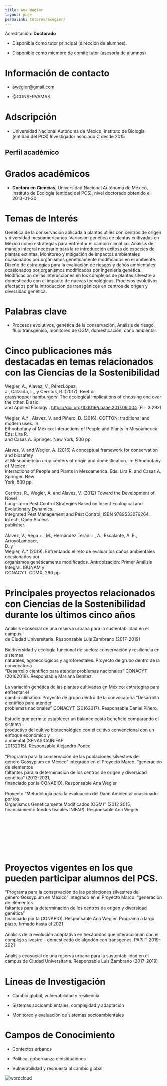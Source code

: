 ```yaml
---
title: Ana Wegier
layout: page
permalink: tutores/awegier/
---
```


Acreditación: **Doctorado**


 - Disponible como tutor principal (dirección de alumnos).


 - Disponible como miembro de comité tutor (asesoría de alumnos)





# Información de contacto

 - <awegier@gmail.com>


 - @CONSERVAMAS




# Adscripción


 - Universidad Nacional Autónoma de México, Instituto de Biología (entidad del PCS)    Investigador asociado C  desde 2015
 





## Perfil académico


# Grados académicos


 - **Doctora en Ciencias**, Universidad Nacional Autónoma de México, Instituto de Ecología (entidad del PCS), nivel doctorado obtenido el 2013-01-30




# Temas de Interés

Genética de la conservación aplicada a plantas útiles con centros de origen y diversidad mesoamericanos. 
Variación genética de plantas cultivadas en México como estrategias para enfrentar el cambio climático. 
Análisis del manejo integral necesario para la re introducción exitosa de especies de plantas extintas. 
Monitoreo y mitigación de impactos ambientales ocasionados por organismos genéticamente modificados en el ambiente.
Diseño de estrategias para la evaluación de riesgos y daños ambientales ocasionados por organismos modificados por ingeniería genética. 
Modificación de las Interacciones en los complejos de plantas silvestre a domesticado con el impacto de nuevas tecnológicas. 
Procesos evolutivos afectados por la introducción de transgénicos en centros de origen y diversidad genética.



# Palabras clave


 - Procesos evolutivos, genética de la conservación, Análisis de riesgo, flujo transgénico, monitoreo de OGM, domesticación, daño ambiental.




# Cinco publicaciones más destacadas en temas relacionados con las Ciencias de la Sostenibilidad

Wegier, A., Alavez, V., PérezLópez,<br />J., Calzada, L., y Cerritos, R. (2017). Beef or<br />grasshopper hamburgers: The ecological implications of choosing one over the other. B asic<br />and Applied Ecology . https://doi.org/10.1016/j.baae.2017.09.004 (FI= 2.292)<br /><br />Wegier, A.* , Alavez, V. and Piñero, D. (2016). COTTON: traditional and modern uses. In:<br />Ethnobotany of Mexico: Interactions of People and Plants in Mesoamerica. Eds: Lira R.<br />and Casas A. Springer. New York, 500 pp.<br /><br />Alavez, V. and Wegier, A. (2016) A conceptual framework for conservation and biosafety<br />at Mesoamerican crop centers of origin and domestication. In: Ethnobotany of Mexico:<br />Interactions of People and Plants in Mesoamerica. Eds: Lira R. and Casas A. Springer. New<br />York, 500 pp.<br /><br />Cerritos, R., Wegier, A. and Alavez, V. (2012) Toward the Development of Novel<br />Long–Term Pest Control Strategies Based on Insect Ecological and Evolutionary Dynamics.<br />Integrated Pest Management and Pest Control, ISBN 9789533079264.<br />InTech, Open Access<br />publisher.<br /><br />Alavez, V., Vega + , M., Hernández Terán + , A., Escalante, A. E., ArroyoLambaer,<br />D. y<br />Wegier, A.* (2019). Enfrentando el reto de evaluar los daños ambientales ocasionados por<br />organismos genéticamente modificados. Antropización: Primer Análisis Integral. IBUNAM y<br />CONACYT. CDMX, 280 pp.




# Principales proyectos relacionados con Ciencias de la Sostenibilidad durante los últimos cinco años

Análisis ecosocial de una reserva urbana para la sustentabilidad en el campus<br />de Ciudad Universitaria. Responsable Luis Zambrano (2017-2019)<br /><br />Biodiversidad y ecología funcional de suelos: conservación y resiliencia en sistemas<br />naturales, agroecológicos y agroforestales. Proyecto de grupo dentro de la convocatoria<br />“Desarrollo científico para atender problemas nacionales” CONACYT (20162018). Responsable Mariana Benitez.<br /><br />La variación genética de las plantas cultivadas en México: estrategias para enfrentar el<br />cambio climático. Proyecto de grupo dentro de la convocatoria “Desarrollo científico para atender<br />problemas nacionales” CONACYT (20162017). Responsable Daniel Piñero.<br /><br />Estudio que permite establecer un balance costo beneficio comparando el sistema<br />productivo del cultivo biotecnológico con el cultivo convencional con un enfoque económico y<br />ambiental (SENASICAINIFAP<br />20132015). Responsable Alejandro Ponce<br /><br />“Programa para la conservación de las poblaciones silvestres del<br />género Gossypium en México” integrado en el Proyecto Marco: “generación de elementos<br />faltantes para la determinación de los centros de origen y diversidad genética” (2012-2021,<br />financiado por la CONABIO). Responsable Ana Wegier<br /><br />Proyecto “Metodología para la evaluación del Daño Ambiental ocasionado por los<br />Organismos Genéticamente Modificados (OGM)” (2012 2015,<br />financiamiento fondos fiscales INIFAP). Responsable Ana Wegier<br /><br /><br /><br /><br /><br /><br /><br />




# Proyectos vigentes en los que pueden participar alumnos del PCS.

“Programa para la conservación de las poblaciones silvestres del<br />género Gossypium en México” integrado en el Proyecto Marco: “generación de elementos<br />faltantes para la determinación de los centros de origen y diversidad genética”<br />financiado por la CONABIO). Responsable Ana Wegier. Programa a largo plazo, firmado hasta el 2021<br /><br />Análisis de la evolución adaptativa en hexápodos que interaccionan con el complejo silvestre – domesticado de algodón con transgenes. PAPIIT 2019-2021<br /><br />Análisis ecosocial de una reserva urbana para la sustentabilidad en el campus de Ciudad Universitaria. Responsable Luis Zambrano (2017-2019)




# Líneas de Investigación


 - Cambio global, vulnerabilidad y resiliencia

 - Sistemas socioambientales, complejidad y adaptación

 - Monitoreo y evaluación de sistemas socioambientales





# Campos de Conocimiento

 - Contextos urbanos

 - Política, gobernanza e instituciones

 - Vulnerabilidad y respuesta al cambio global



![wordcloud](https://sostenibilidad.posgrado.unam.mx/media/perfil-academico/30/wordcloud.png)
